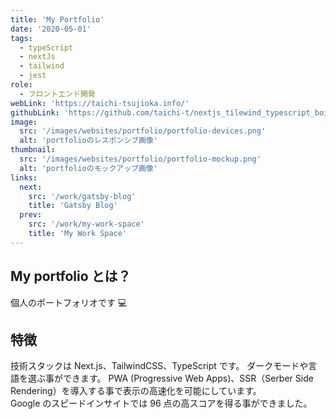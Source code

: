 ```yaml
---
title: 'My Portfolio'
date: '2020-05-01'
tags:
  - typeScript
  - nextJs
  - tailwind
  - jest
role:
  - フロントエンド開発
webLink: 'https://taichi-tsujioka.info/'
githubLink: 'https://github.com/taichi-t/nextjs_tilewind_typescript_boilerplate'
image:
  src: '/images/websites/portfolio/portfolio-devices.png'
  alt: 'portfolioのレスポンシブ画像'
thumbnail:
  src: '/images/websites/portfolio/portfolio-mockup.png'
  alt: 'portfolioのモックアップ画像'
links:
  next:
    src: '/work/gatsby-blog'
    title: 'Gatsby Blog'
  prev:
    src: '/work/my-work-space'
    title: 'My Work Space'
---
```


## My portfolio とは？

個人のポートフォリオです 💻

## 特徴

技術スタックは Next.js、TailwindCSS、TypeScript です。
ダークモードや言語を選ぶ事ができます。
PWA (Progressive Web Apps)、SSR（Serber Side Rendering）を導入する事で表示の高速化を可能にしています。<br/>
Google のスピードインサイトでは 96 点の高スコアを得る事ができました。
